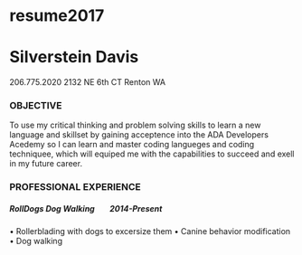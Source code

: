 # resume2017
# Silverstein Davis

206.775.2020         2132 NE 6th CT           Renton WA

### OBJECTIVE
To use my critical thinking and problem solving skills to learn a new language and skillset by gaining acceptence into the ADA Developers Acedemy so I can learn and master coding langueges and coding techniquee, which will equiped me with the   capabilities to succeed and exell in my future career.



### PROFESSIONAL EXPERIENCE
##### RollDogs Dog Walking &nbsp;&nbsp;&nbsp;&nbsp;&nbsp;&nbsp;  2014-Present
• Rollerblading with dogs to excersize them
• Canine behavior modification
• Dog walking


